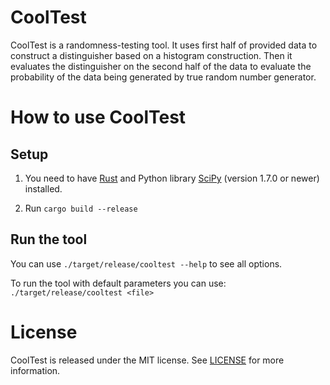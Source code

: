 # CoolTest

CoolTest is a randomness-testing tool. It uses first half of provided data to construct a distinguisher based on a histogram construction. Then it evaluates the distinguisher on the second half of the data to evaluate the probability of the data being generated by true random number generator.


# How to use CoolTest

## Setup
1. You need to have [Rust](https://www.rust-lang.org/tools/install) and Python library [SciPy](https://scipy.org/install/) (version 1.7.0 or newer) installed. 


2. Run `cargo build --release`

## Run the tool

You can use `./target/release/cooltest --help` to see all options.

To run the tool with default parameters you can use:
`./target/release/cooltest <file>`



# License
CoolTest is released under the MIT license. See [LICENSE](LICENSE) for more information.